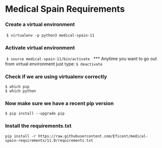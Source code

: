 Medical Spain Requirements
==========================

### Create a virtual environment
  `$ virtualenv -p python3 medical-spain-11`

### Activate virtual environment
  `$ source medical-spain-11/bin/activate`
  
*** Anytime you want to go out from virtual environment just type:
 `$ deactivate`

### Check if we are using virtualenv correctly
`$ which pip`	
`$ which python`

### Now make sure we have a recent pip version
`$ pip install --upgrade pip`

### Install the requirements.txt
`pip install -r https://raw.githubusercontent.com/Eficent/medical-spain-requirements/11.0/requirements.txt`


